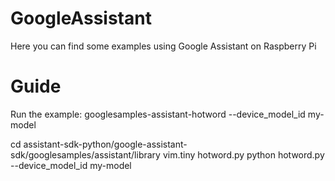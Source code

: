 # GoogleAssistant
Here you can find some examples using Google Assistant on Raspberry Pi

# Guide

Run the example:
googlesamples-assistant-hotword --device_model_id my-model

cd assistant-sdk-python/google-assistant-sdk/googlesamples/assistant/library
vim.tiny hotword.py
python hotword.py --device_model_id my-model


